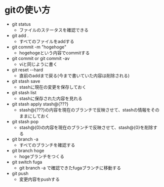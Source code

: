 # gitの使い方
- git status
  - ファイルのステータスを確認できる
- git add .
  - すべてのファイルをaddする
- git commit -m "hogehoge"
  - hogehogeという内容でcommitする
- git commit or git commit -av
  - viと同じように書く
- git reset --hard
  - 直前のaddまで戻る(今まで書いていた内容は削除される)
- git stash save
  - stashに現在の変更を保存しておく
- git stash list
  - stashに保存された内容を見れる
- git stash apply stash@{???}
  - stash@{???}の内容を現在のブランチで反映させて、stashの情報をそのままにしておく
- git stash pop
  - stash@{0}の内容を現在のブランチで反映させて、stash@{0}を削除する
- git branch -a
  - すべてのブランチを確認する
- git branch hoge
  - hogeブランチをつくる
- git switch fuga
  - git branch -a で確認できたfugaブランチに移動する
- git push
  - 変更内容をpushする
